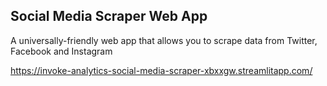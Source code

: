 ## Social Media Scraper Web App
A universally-friendly web app that allows you to scrape data from Twitter, Facebook and Instagram

https://invoke-analytics-social-media-scraper-xbxxgw.streamlitapp.com/

